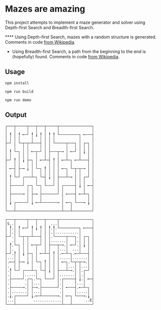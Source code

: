 # Mazes are amazing

This project attempts to implement a maze generator and solver using Depth-first Search
and Breadth-first Search.

**** Using Depth-first Search, mazes with a random structure is generated.
Comments in code [from Wikipedia](https://en.wikipedia.org/wiki/Depth-first_search).

* Using Breadth-first Search, a path from the beginning to the end is (hopefully) found. Comments in code [from Wikipedia](https://en.wikipedia.org/wiki/Breadth-first_search).

## Usage

```
npm install

npm run build

npm run demo

```

## Output

```
┌───┬─────┬───┬───┬─────┬───────────────┐
│   │     │   │   │     │               │
│ ╿ │ ╿ ╾─┘ ╿ ╽ ╿ │ ╿ ╿ └─────────┐ ╾───┤
│ │ │ │     │   │ │ │ │           │     │
├─┘ │ └─┬─┬─┴───┤ │ │ └─────┬───┐ │ ┌─┐ │
│   │   │ │     │ │ │       │   │ │ │ │ │
│ ╿ └─┐ │ │ ╾─┬─┘ │ ├───┬─╼ │ ╾─┘ │ ╽ │ │
│ │   │ │ │   │   │ │   │   │     │   │ │
├─┘ ╿ │ ╽ ├─┐ │ ╾─┴─┤ ╿ │ ╾─┴─┐ ╾─┴───┤ │
│   │ │   │ │ │     │ │ │     │       │ │
│ ╾─┤ ├─╼ ╽ │ └─┐ ╿ │ │ │ ╾─┐ └─┬─┬─╼ │ │
│   │ │     │   │ │ │ │ │   │   │ │   │ │
│ ╿ └─┘ ┌───┴─┐ └─┤ ╽ │ ├───┴─╼ │ │ ┌─┘ │
│ │     │     │   │   │ │       │ │ │   │
│ ├─────┘ ┌─┐ └─┐ └───┘ │ ┌─────┤ ╽ │ ╾─┤
│ │       │ │   │       │ │     │   │   │
│ ├─────╼ │ ├─╼ ├───────┘ │ ╾───┤ ╾─┴─┐ │
│ │       │ │   │         │     │     │ │
│ ╽ ┌─────┘ ╽ ╾─┴───────╼ │ ╾─┐ └───╼ ╽ │
│   │                     │   │         │
└───┴─────────────────────┴───┴─────────┘

┌───┬─────┬───┬───┬─────┬───────────────┐
│S..│     │   │   │  ...│               │
│ ╿.│ ╿ ╾─┘ ╿ ╽ ╿ │ ╿.╿.└─────────┐ ╾───┤
│ │.│ │     │   │ │ │.│...........│     │
├─┘.│ └─┬─┬─┴───┤ │ │.└─────┬───┐.│ ┌─┐ │
│  .│   │ │     │ │ │.......│   │.│ │ │ │
│ ╿.└─┐ │ │ ╾─┬─┘ │ ├───┬─╼.│ ╾─┘.│ ╽ │ │
│ │.  │ │ │   │   │ │   │...│  ...│   │ │
├─┘.╿ │ ╽ ├─┐ │ ╾─┴─┤ ╿ │.╾─┴─┐.╾─┴───┤ │
│...│ │   │ │ │     │ │ │.....│.......│ │
│.╾─┤ ├─╼ ╽ │ └─┐ ╿ │ │ │ ╾─┐.└─┬─┬─╼.│ │
│.  │ │     │   │ │ │ │ │   │...│ │...│ │
│.╿ └─┘ ┌───┴─┐ └─┤ ╽ │ ├───┴─╼.│ │.┌─┘ │
│.│     │.....│   │   │ │.......│ │.│   │
│.├─────┘.┌─┐.└─┐ └───┘ │.┌─────┤ ╽.│ ╾─┤
│.│      .│ │...│       │.│     │...│   │
│.├─────╼.│ ├─╼.├───────┘.│ ╾───┤.╾─┴─┐ │
│.│.......│ │...│        .│     │.....│ │
│.╽.┌─────┘ ╽.╾─┴───────╼.│ ╾─┐ └───╼.╽ │
│...│        .............│   │      ..E│
└───┴─────────────────────┴───┴─────────┘

```
